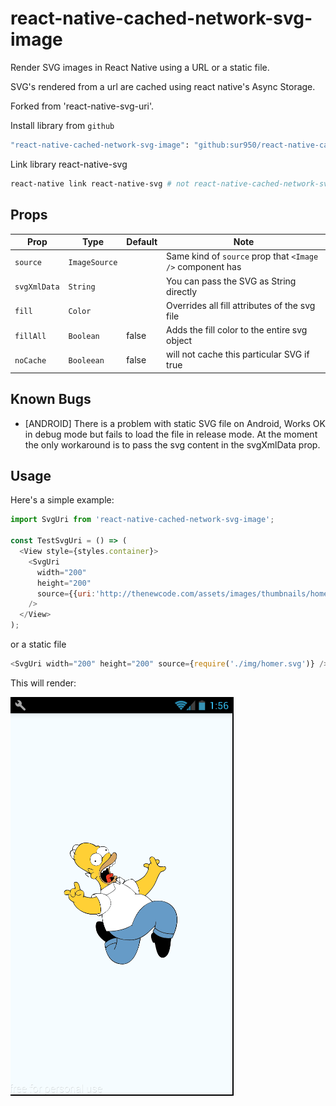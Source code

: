 # react-native-cached-network-svg-image

Render SVG images in React Native using a URL or a static file.

SVG's rendered from a url are cached using react native's Async Storage.

Forked from 'react-native-svg-uri'.

Install library from `github`

```bash
"react-native-cached-network-svg-image": "github:sur950/react-native-cached-network-svg-image"
```

Link library react-native-svg

```bash
react-native link react-native-svg # not react-native-cached-network-svg-image !!!
```

## Props

| Prop | Type | Default | Note |
|---|---|---|---|
| `source` | `ImageSource` |  | Same kind of `source` prop that `<Image />` component has
| `svgXmlData` | `String` |  | You can pass the SVG as String directly
| `fill` | `Color` |  | Overrides all fill attributes of the svg file
| `fillAll` | `Boolean` | false | Adds the fill color to the entire svg object
|`noCache`|`Booleean`| false | will not cache this particular SVG if true

## Known Bugs

- [ANDROID] There is a problem with static SVG file on Android,
  Works OK in debug mode but fails to load the file in release mode.
  At the moment the only workaround is to pass the svg content in the svgXmlData prop.

## <a name="Usage">Usage</a>

Here's a simple example:

```javascript
import SvgUri from 'react-native-cached-network-svg-image';

const TestSvgUri = () => (
  <View style={styles.container}>
    <SvgUri
      width="200"
      height="200"
      source={{uri:'http://thenewcode.com/assets/images/thumbnails/homer-simpson.svg'}}
    />
  </View>
);
```

or a static file

```javascript
<SvgUri width="200" height="200" source={require('./img/homer.svg')} />
```

This will render:

![Component example](./screenshoots/sample.png)
